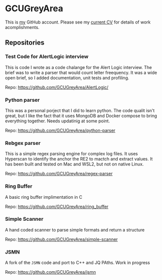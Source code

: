 # GCUGreyArea

This is [my](barry.w.robinson64@gmail.com) GitHub account. Please see my [current CV](https://github.com/GCUGreyArea/Current-CV/blob/master/README.md) for details of work acomplishments.

## Repositories

### Test Code for AlertLogic interview

This is code I wrote as a code chalange for the Alert Logic interview. The brief was to write a parser that would count lelter freequency. It was a wide open brief, so I added documentation, unit tests and profiling. 

Repo: https://github.com/GCUGreyArea/AlertLogic/

### Python parser

This was a personal porject that I did to learn python. The code qualit isn't great, but I like the fact that it uses MongoDB and Docker compose to bring everything together. Needs updatinig at some point.

Repo: https://github.com/GCUGreyArea/python-parser

### Rebgex parser

This is a simple regex parsing engine for complex log files. It uses Hyperscan to identify the anchor the RE2 to mactch and extract values. It has been built and tested on Mac and WSL2, but not on native Linux.

Repo: https://github.com/GCUGreyArea/regex-parser

### Ring Buffer

A basic ring buffer implimentation in C

Repo: https://github.com/GCUGreyArea/ring_buffer


### Simple Scanner 

A hand coded scanner to parse simple formats and return a structure 

Repo: https://github.com/GCUGreyArea/simple-scanner


### JSMN 

A fork of the `JSMN` code and port to C++ and JQ PAths. Work in progress

Repo: https://github.com/GCUGreyArea/jsmn